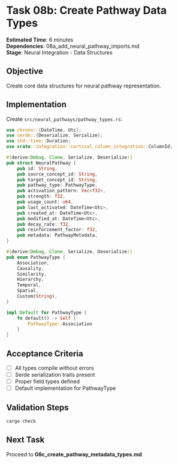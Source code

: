 # Task 08b: Create Pathway Data Types

**Estimated Time**: 6 minutes  
**Dependencies**: 08a_add_neural_pathway_imports.md  
**Stage**: Neural Integration - Data Structures

## Objective
Create core data structures for neural pathway representation.

## Implementation

Create `src/neural_pathways/pathway_types.rs`:
```rust
use chrono::{DateTime, Utc};
use serde::{Deserialize, Serialize};
use std::time::Duration;
use crate::integration::cortical_column_integration::ColumnId;

#[derive(Debug, Clone, Serialize, Deserialize)]
pub struct NeuralPathway {
    pub id: String,
    pub source_concept_id: String,
    pub target_concept_id: String,
    pub pathway_type: PathwayType,
    pub activation_pattern: Vec<f32>,
    pub strength: f32,
    pub usage_count: u64,
    pub last_activated: DateTime<Utc>,
    pub created_at: DateTime<Utc>,
    pub modified_at: DateTime<Utc>,
    pub decay_rate: f32,
    pub reinforcement_factor: f32,
    pub metadata: PathwayMetadata,
}

#[derive(Debug, Clone, Serialize, Deserialize)]
pub enum PathwayType {
    Association,
    Causality,
    Similarity,
    Hierarchy,
    Temporal,
    Spatial,
    Custom(String),
}

impl Default for PathwayType {
    fn default() -> Self {
        PathwayType::Association
    }
}
```

## Acceptance Criteria
- [ ] All types compile without errors
- [ ] Serde serialization traits present
- [ ] Proper field types defined
- [ ] Default implementation for PathwayType

## Validation Steps
```bash
cargo check
```

## Next Task
Proceed to **08c_create_pathway_metadata_types.md**
